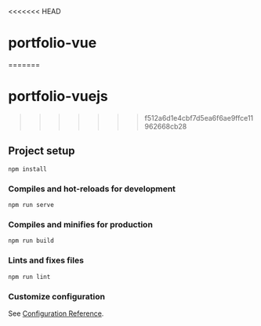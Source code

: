 <<<<<<< HEAD
# portfolio-vue
=======
# portfolio-vuejs
>>>>>>> f512a6d1e4cbf7d5ea6f6ae9ffce11962668cb28

## Project setup
```
npm install
```

### Compiles and hot-reloads for development
```
npm run serve
```

### Compiles and minifies for production
```
npm run build
```

### Lints and fixes files
```
npm run lint
```

### Customize configuration
See [Configuration Reference](https://cli.vuejs.org/config/).
